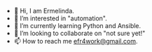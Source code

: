 - 👋 Hi, I am Ermelinda.
- 👀 I’m interested in "automation".
- 🌱 I’m currently learning Python and Ansible.
- 💞️ I’m looking to collaborate on "not sure yet!"
- 📫 How to reach me efr4work@gmail.com.

<!---
erf4work/erf4work is a ✨ special ✨ repository because its `README.md` (this file) appears on your GitHub profile.
You can click the Preview link to take a look at your changes.
--->
